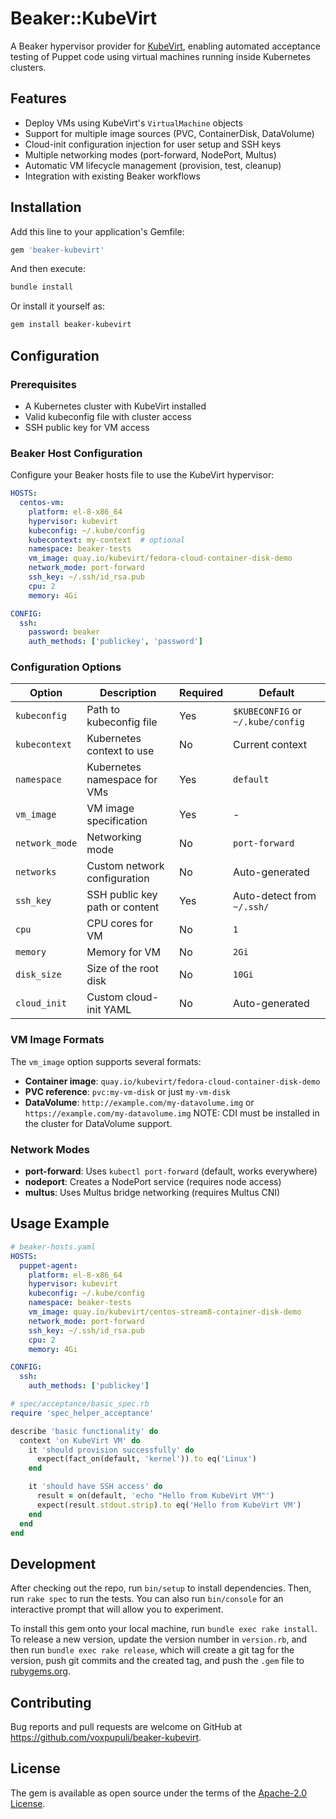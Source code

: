 # Beaker::KubeVirt

A Beaker hypervisor provider for [KubeVirt](https://kubevirt.io), enabling automated acceptance testing of Puppet code using virtual machines running inside Kubernetes clusters.

## Features

- Deploy VMs using KubeVirt's `VirtualMachine` objects
- Support for multiple image sources (PVC, ContainerDisk, DataVolume)
- Cloud-init configuration injection for user setup and SSH keys
- Multiple networking modes (port-forward, NodePort, Multus)
- Automatic VM lifecycle management (provision, test, cleanup)
- Integration with existing Beaker workflows

## Installation

Add this line to your application's Gemfile:

```ruby
gem 'beaker-kubevirt'
```

And then execute:

```bash
bundle install
```

Or install it yourself as:

```bash
gem install beaker-kubevirt
```

## Configuration

### Prerequisites

- A Kubernetes cluster with KubeVirt installed
- Valid kubeconfig file with cluster access
- SSH public key for VM access

### Beaker Host Configuration

Configure your Beaker hosts file to use the KubeVirt hypervisor:

```yaml
HOSTS:
  centos-vm:
    platform: el-8-x86_64
    hypervisor: kubevirt
    kubeconfig: ~/.kube/config
    kubecontext: my-context  # optional
    namespace: beaker-tests
    vm_image: quay.io/kubevirt/fedora-cloud-container-disk-demo
    network_mode: port-forward
    ssh_key: ~/.ssh/id_rsa.pub
    cpu: 2
    memory: 4Gi

CONFIG:
  ssh:
    password: beaker
    auth_methods: ['publickey', 'password']
```

### Configuration Options

| Option | Description | Required | Default |
|--------|-------------|----------|---------|
| `kubeconfig` | Path to kubeconfig file | Yes | `$KUBECONFIG` or `~/.kube/config` |
| `kubecontext` | Kubernetes context to use | No | Current context |
| `namespace` | Kubernetes namespace for VMs | Yes | `default` |
| `vm_image` | VM image specification | Yes | - |
| `network_mode` | Networking mode | No | `port-forward` |
| `networks` | Custom network configuration | No | Auto-generated |
| `ssh_key` | SSH public key path or content | Yes | Auto-detect from `~/.ssh/` |
| `cpu` | CPU cores for VM | No | `1` |
| `memory` | Memory for VM | No | `2Gi` |
| `disk_size` | Size of the root disk | No | `10Gi` |
| `cloud_init` | Custom cloud-init YAML | No | Auto-generated |

### VM Image Formats

The `vm_image` option supports several formats:

- **Container image**: `quay.io/kubevirt/fedora-cloud-container-disk-demo`
- **PVC reference**: `pvc:my-vm-disk` or just `my-vm-disk`
- **DataVolume**: `http://example.com/my-datavolume.img` or `https://example.com/my-datavolume.img` NOTE: CDI must be installed in the cluster for DataVolume support.

### Network Modes

- **port-forward**: Uses `kubectl port-forward` (default, works everywhere)
- **nodeport**: Creates a NodePort service (requires node access)
- **multus**: Uses Multus bridge networking (requires Multus CNI)

## Usage Example

```yaml
# beaker-hosts.yaml
HOSTS:
  puppet-agent:
    platform: el-8-x86_64
    hypervisor: kubevirt
    kubeconfig: ~/.kube/config
    namespace: beaker-tests
    vm_image: quay.io/kubevirt/centos-stream8-container-disk-demo
    network_mode: port-forward
    ssh_key: ~/.ssh/id_rsa.pub
    cpu: 2
    memory: 4Gi

CONFIG:
  ssh:
    auth_methods: ['publickey']
```

```ruby
# spec/acceptance/basic_spec.rb
require 'spec_helper_acceptance'

describe 'basic functionality' do
  context 'on KubeVirt VM' do
    it 'should provision successfully' do
      expect(fact_on(default, 'kernel')).to eq('Linux')
    end

    it 'should have SSH access' do
      result = on(default, 'echo "Hello from KubeVirt VM"')
      expect(result.stdout.strip).to eq('Hello from KubeVirt VM')
    end
  end
end
```

## Development

After checking out the repo, run `bin/setup` to install dependencies. Then, run `rake spec` to run the tests. You can also run `bin/console` for an interactive prompt that will allow you to experiment.

To install this gem onto your local machine, run `bundle exec rake install`. To release a new version, update the version number in `version.rb`, and then run `bundle exec rake release`, which will create a git tag for the version, push git commits and the created tag, and push the `.gem` file to [rubygems.org](https://rubygems.org).

## Contributing

Bug reports and pull requests are welcome on GitHub at https://github.com/voxpupuli/beaker-kubevirt.

## License

The gem is available as open source under the terms of the [Apache-2.0 License](https://opensource.org/licenses/Apache-2.0).
